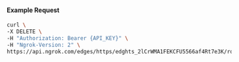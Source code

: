 <!-- Code generated for API Clients. DO NOT EDIT. -->

#### Example Request

```bash
curl \
-X DELETE \
-H "Authorization: Bearer {API_KEY}" \
-H "Ngrok-Version: 2" \
https://api.ngrok.com/edges/https/edghts_2lCrWMA1FEKCFU5566af4Rt7e3K/routes/edghtsrt_2lCrWOE5xLpwTd47VkiDPwNAzW3/response_headers
```

